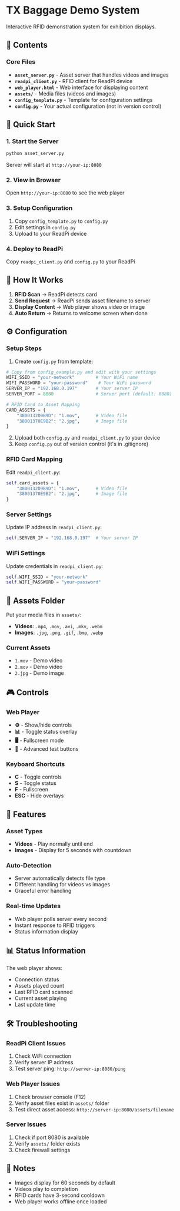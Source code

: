 # TX Baggage Demo System

Interactive RFID demonstration system for exhibition displays.

## 📁 Contents

### Core Files
- **`asset_server.py`** - Asset server that handles videos and images
- **`readpi_client.py`** - RFID client for ReadPi device  
- **`web_player.html`** - Web interface for displaying content
- **`assets/`** - Media files (videos and images)
- **`config_template.py`** - Template for configuration settings
- **`config.py`** - Your actual configuration (not in version control)

## 🚀 Quick Start

### 1. Start the Server
```bash
python asset_server.py
```
Server will start at `http://your-ip:8080`

### 2. View in Browser
Open `http://your-ip:8080` to see the web player

### 3. Setup Configuration
1. Copy `config_template.py` to `config.py`
2. Edit settings in `config.py`
3. Upload to your ReadPi device

### 4. Deploy to ReadPi
Copy `readpi_client.py` and `config.py` to your ReadPi

## 📱 How It Works

1. **RFID Scan** → ReadPi detects card
2. **Send Request** → ReadPi sends asset filename to server  
3. **Display Content** → Web player shows video or image
4. **Auto Return** → Returns to welcome screen when done

## ⚙️ Configuration

### Setup Steps
1. Create `config.py` from template:
```python
# Copy from config_example.py and edit with your settings
WIFI_SSID = "your-network"        # Your WiFi name
WIFI_PASSWORD = "your-password"    # Your WiFi password
SERVER_IP = "192.168.0.197"       # Your server IP
SERVER_PORT = 8080                # Server port (default: 8080)

# RFID Card to Asset Mapping
CARD_ASSETS = {
    "3800132D9B9D": "1.mov",      # Video file
    "38001370E9B2": "2.jpg",      # Image file
}
```

2. Upload both `config.py` and `readpi_client.py` to your device
3. Keep `config.py` out of version control (it's in .gitignore)

### RFID Card Mapping
Edit `readpi_client.py`:
```python
self.card_assets = {
    "3800132D9B9D": "1.mov",      # Video file
    "38001370E9B2": "2.jpg",      # Image file
}
```

### Server Settings
Update IP address in `readpi_client.py`:
```python
self.SERVER_IP = "192.168.0.197"  # Your server IP
```

### WiFi Settings
Update credentials in `readpi_client.py`:
```python
self.WIFI_SSID = "your-network"
self.WIFI_PASSWORD = "your-password"
```

## 📂 Assets Folder

Put your media files in `assets/`:
- **Videos**: `.mp4`, `.mov`, `.avi`, `.mkv`, `.webm`
- **Images**: `.jpg`, `.png`, `.gif`, `.bmp`, `.webp`

### Current Assets
- `1.mov` - Demo video
- `2.mov` - Demo video  
- `2.jpg` - Demo image

## 🎮 Controls

### Web Player
- **⚙️** - Show/hide controls
- **📊** - Toggle status overlay
- **🖥️** - Fullscreen mode
- **🔧** - Advanced test buttons

### Keyboard Shortcuts
- **C** - Toggle controls
- **S** - Toggle status
- **F** - Fullscreen
- **ESC** - Hide overlays

## 🔧 Features

### Asset Types
- **Videos** - Play normally until end
- **Images** - Display for 5 seconds with countdown

### Auto-Detection
- Server automatically detects file type
- Different handling for videos vs images
- Graceful error handling

### Real-time Updates
- Web player polls server every second
- Instant response to RFID triggers
- Status information display

## 📊 Status Information

The web player shows:
- Connection status
- Assets played count
- Last RFID card scanned
- Current asset playing
- Last update time

## 🛠️ Troubleshooting

### ReadPi Client Issues
1. Check WiFi connection
2. Verify server IP address
3. Test server ping: `http://server-ip:8080/ping`

### Web Player Issues
1. Check browser console (F12)
2. Verify asset files exist in `assets/` folder
3. Test direct asset access: `http://server-ip:8080/assets/filename`

### Server Issues
1. Check if port 8080 is available
2. Verify `assets/` folder exists
3. Check firewall settings

## 📝 Notes

- Images display for 60 seconds by default
- Videos play to completion
- RFID cards have 3-second cooldown
- Web player works offline once loaded
